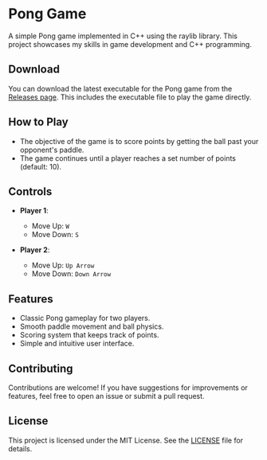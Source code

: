 # Pong Game

A simple Pong game implemented in C++ using the raylib library. This project showcases my skills in game development and C++ programming.

## Download

You can download the latest executable for the Pong game from the [Releases page](https://github.com/ApolatFront/PongRaylibProject/releases/tag/Game). This includes the executable file to play the game directly.

## How to Play

- The objective of the game is to score points by getting the ball past your opponent's paddle.
- The game continues until a player reaches a set number of points (default: 10).

## Controls

- **Player 1**:
  - Move Up: `W`
  - Move Down: `S`

- **Player 2**:
  - Move Up: `Up Arrow`
  - Move Down: `Down Arrow`

## Features

- Classic Pong gameplay for two players.
- Smooth paddle movement and ball physics.
- Scoring system that keeps track of points.
- Simple and intuitive user interface.

## Contributing

Contributions are welcome! If you have suggestions for improvements or features, feel free to open an issue or submit a pull request.

## License

This project is licensed under the MIT License. See the [LICENSE](LICENSE) file for details.
